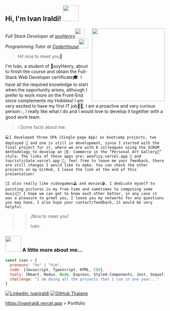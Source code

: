 <h2> Hi, I'm Ivan Iraldi! <img src="https://media.giphy.com/media/mGcNjsfWAjY5AEZNw6/giphy.gif" 
width="50"></h2><img align='right' src=
"https://media4.giphy.com/media/QTfX9Ejfra3ZmNxh6B/giphy.gif?cid=ecf05e4707y3yxii9qq29jjal60uigw9v7cxc9fa164c5qt6&rid=giphy.gif&ct=s" width="230">
<p><em>Full Stack Developer at <a href="http://www.soyhenry.com">soyHenry</a><img src="https://media.giphy.com/media/fYSnHlufseco8Fh93Z/giphy.gif" width="30"></br>Programming Tutor at <a href="https://www.coderhouse.com">CoderHouse</a><img src="https://media.giphy.com/media/WUlplcMpOCEmTGBtBW/giphy.gif" width="30"> 
</em></p>

>Hi! nice to meet you🤗

I'm Iván, a student of 💛soyHenry, about to finish the course and obtain the Full-Stack Web Developer certificate🎓. I have all the required knowledge to start when the opportunity arises, although I prefer to work more on the Front-End since complements my Hobbies! I am very excited to have my first IT job👨‍💻, I am a proactive and very curious person💡, I really like what I do and I would love to develop it together with a good work team.

>ℹ Some facts about me:

``💻I developed three SPA (Single page App) as bootcamp projects, two deployed 🚀 and one is still in development, since I started with the final project for it, where we are with 8 colleagues using the SCRUM methodology to develop an 💸E- Commerce in the “Personal Art Gallery🎨” style.
The links of these apps are: woofizy.vercel.app 🐶 and touristicGate.vercel.app 🚀, feel free to leave me your feedback, there are still changes I would like to make. You can check the other projects on my GitHub, I leave the link at the end of this presentation!``

``🤩I also really like videogames🕹 and movies🎬. I dedicate myself to painting pictures in my free time and sometimes to composing some music🤘!
I hope we can get to know each other better, in any case it was a pleasure to greet you, I leave you my networks for any questions you may have, I also hope your contact/feedback, it would be very helpful.``
>>¡Nice to meet you! 
>>
>>Iván.
### <img src="https://media.giphy.com/media/VgCDAzcKvsR6OM0uWg/giphy.gif" width="50"> A little more about me...  
```javascript
const ivan = {
  pronouns: "he" | "him",
  code: [Javascript, Typescript, HTML, CSS],
  tools: [React, Redux, Node, Express, Styled-Components, Jest, Sequelize],
  challenge: "I am doing all the projects that i can in one year..."
}
```

[![Linkedin: ivaniraldi](https://img.shields.io/badge/-ivaniraldi-blue?style=flat-square&logo=Linkedin&logoColor=white&link=https://www.linkedin.com/in/ivaniraldi/)](https://www.linkedin.com/in/ivaniraldi/)
[![GitHub Thaiane](https://img.shields.io/github/followers/ivaniraldi?label=follow&style=social)](https://github.com/ivaniraldi)

https://ivaniraldi.vercel.app > Portfolio

